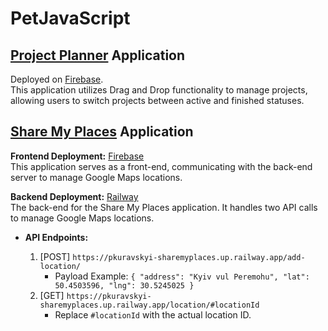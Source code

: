 # PetJavaScript

## [Project Planner](projectPlanner) Application

Deployed on [Firebase](https://petjs-projectplanner-c0592.web.app/).  
This application utilizes Drag and Drop functionality to manage projects, allowing users to switch projects between active and finished statuses.

## [Share My Places](shareMyPlaces) Application

**Frontend Deployment:** [Firebase](https://petjs-sharemyplaces-61e5d.web.app/)  
This application serves as a front-end, communicating with the back-end server to manage Google Maps locations.

**Backend Deployment:** [Railway](https://pkuravskyi-sharemyplaces.up.railway.app/)  
The back-end for the Share My Places application. It handles two API calls to manage Google Maps locations.

- **API Endpoints:**

  1. [POST] `https://pkuravskyi-sharemyplaces.up.railway.app/add-location/`
     - Payload Example: `{ "address": "Kyiv vul Peremohu", "lat": 50.4503596, "lng": 30.5245025 }`
  2. [GET] `https://pkuravskyi-sharemyplaces.up.railway.app/location/#locationId`
     - Replace `#locationId` with the actual location ID.
